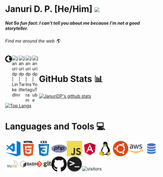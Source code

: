 # Januri D. P. [He/Him] <img src="https://raw.githubusercontent.com/vatsa287/vatsa287/master/assets/Hi.gif?raw=true" width="30px">

##### Not So fun fact: I can't tell you about me because I'm not a good storyteller.

###### Find me around the web 🌎

[<img align="left" alt="januridp.com" width="22px" src="https://raw.githubusercontent.com/iconic/open-iconic/master/svg/globe.svg" />][website]
[<img align="left" alt="januridp | LinkedIn" width="22px" src="https://cdn.jsdelivr.net/npm/simple-icons@v3/icons/linkedin.svg" />][linkedin]
[<img align="left" alt="januridp | Twitter" width="22px" src="https://cdn.jsdelivr.net/npm/simple-icons@v3/icons/twitter.svg" />][twitter]
[<img align="left" alt="januridp | Instagram" width="22px" src="https://cdn.jsdelivr.net/npm/simple-icons@v3/icons/instagram.svg" />][instagram]
[<img align="left" alt="januridp | YouTube" width="22px" src="https://cdn.jsdelivr.net/npm/simple-icons@v3/icons/youtube.svg" />][youtube]

<br>

# GitHub Stats 📊
[![JanuriDP's github stats](https://github-readme-stats.vercel.app/api?username=januridp&show_icons=true&theme=dark)](https://github.com/januridp)

[![Top Langs](https://github-readme-stats.vercel.app/api/top-langs/?username=januridp&layout=compact)](https://github.com/januridp)

# Languages and Tools :computer:

<img align="left" alt="Visual Studio Code" width="50px" src="https://raw.githubusercontent.com/github/explore/80688e429a7d4ef2fca1e82350fe8e3517d3494d/topics/visual-studio-code/visual-studio-code.png" />
<img align="left" alt="HTML5" width="50px" src="https://raw.githubusercontent.com/github/explore/80688e429a7d4ef2fca1e82350fe8e3517d3494d/topics/html/html.png" />
<img align="left" alt="CSS3" width="50px" src="https://raw.githubusercontent.com/github/explore/80688e429a7d4ef2fca1e82350fe8e3517d3494d/topics/css/css.png" />
<img align="left" alt="PHP" width="50px" src="https://raw.githubusercontent.com/github/explore/ccc16358ac4530c6a69b1b80c7223cd2744dea83/topics/php/php.png" />
<img align="left" alt="JavaScript" width="50px" src="https://raw.githubusercontent.com/github/explore/80688e429a7d4ef2fca1e82350fe8e3517d3494d/topics/javascript/javascript.png" />
<img align="left" alt="Angular" width="50px" src="https://raw.githubusercontent.com/github/explore/80688e429a7d4ef2fca1e82350fe8e3517d3494d/topics/angular/angular.png" />
<img align="left" alt="Linux" width="50px" src="https://raw.githubusercontent.com/github/explore/80688e429a7d4ef2fca1e82350fe8e3517d3494d/topics/linux/linux.png" />
<img align="left" alt="Ubuntu" width="50px" src="https://raw.githubusercontent.com/github/explore/80688e429a7d4ef2fca1e82350fe8e3517d3494d/topics/ubuntu/ubuntu.png" />
<img align="left" alt="AWS" width="50px" src="https://raw.githubusercontent.com/github/explore/fbceb94436312b6dacde68d122a5b9c7d11f9524/topics/aws/aws.png" />
<img align="left" alt="SQL" width="50px" src="https://raw.githubusercontent.com/github/explore/80688e429a7d4ef2fca1e82350fe8e3517d3494d/topics/sql/sql.png" />
<img align="left" alt="MySQL" width="50px" src="https://raw.githubusercontent.com/github/explore/80688e429a7d4ef2fca1e82350fe8e3517d3494d/topics/mysql/mysql.png" />
<img align="left" alt="Bash" width="50px" src="https://raw.githubusercontent.com/github/explore/80688e429a7d4ef2fca1e82350fe8e3517d3494d/topics/bash/bash.png" />
<img align="left" alt="Git" width="50px" src="https://raw.githubusercontent.com/github/explore/80688e429a7d4ef2fca1e82350fe8e3517d3494d/topics/git/git.png" />
<img align="left" alt="GitHub" width="50px" src="https://raw.githubusercontent.com/github/explore/78df643247d429f6cc873026c0622819ad797942/topics/github/github.png" />
<img align="left" alt="HTML5" width="50px" src="https://raw.githubusercontent.com/github/explore/80688e429a7d4ef2fca1e82350fe8e3517d3494d/topics/terminal/terminal.png" />

<br><br><br><br>

![visitors](https://visitor-badge.laobi.icu/badge?page_id=januridp.januridp)

[website]: https://januridp.com/
[twitter]: https://twitter.com/januridp
[youtube]: https://www.youtube.com/user/TheGeekStyle?sub_confirmation=1
[instagram]: https://www.instagram.com/januridp/
[linkedin]: https://www.linkedin.com/in/januridp/
